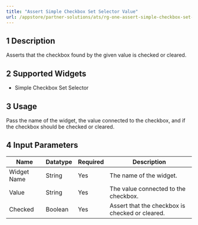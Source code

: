 ```yaml
---
title: "Assert Simple Checkbox Set Selector Value"
url: /appstore/partner-solutions/ats/rg-one-assert-simple-checkbox-set-selector-value/
---
```


## 1 Description

Asserts that the checkbox found by the given value is checked or cleared.

## 2 Supported Widgets

* Simple Checkbox Set Selector

## 3 Usage

Pass the name of the widget, the value connected to the checkbox, and if the checkbox should be checked or cleared.

## 4 Input Parameters

Name | Datatype | Required | Description
---- | -------- | ------- |---------------
Widget Name | String | Yes | The name of the widget.
Value | String | Yes | The value connected to the checkbox.
Checked | Boolean | Yes | Assert that the checkbox is checked or cleared.
